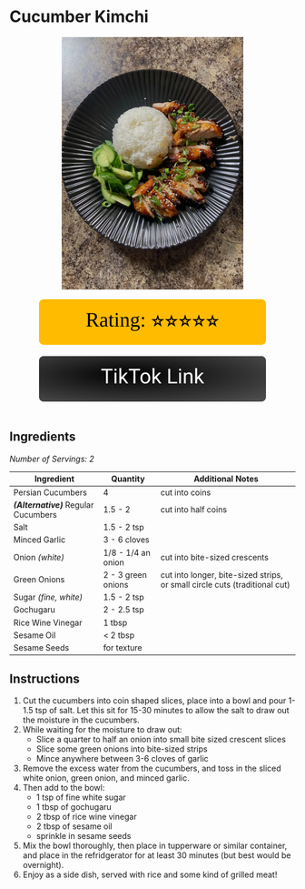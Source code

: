# Cucumber Kimchi
<p align="center">
  <img src="images/airfryer-spicy-gochujang-chicken.webp" width="320" height="444">
</p>

<div align="center">
  <img src="../../graphics/svg/stars-5.svg" alt="Rating">
</div>

<br>

<div align="center">
  <a href="https://www.tiktok.com/@myhealthydish/video/7061408096845057326">
    <img src="../../graphics/svg/link-button-tiktok.svg" alt="TikTok Link">
  </a>
</div>

<br>

## Ingredients
*Number of Servings: 2*

| Ingredient | Quantity | Additional Notes |
| --- | --- | --- |
| Persian Cucumbers | 4 | cut into coins |
| ***(Alternative)*** Regular Cucumbers | 1.5 - 2 | cut into half coins |
| Salt | 1.5 - 2 tsp | |
| Minced Garlic | 3 - 6 cloves | |
| Onion *(white)* | 1/8 - 1/4 an onion | cut into bite-sized crescents |
| Green Onions | 2 - 3 green onions | cut into longer, bite-sized strips, or small circle cuts (traditional cut) |
| Sugar *(fine, white)* | 1.5 - 2 tsp |
| Gochugaru | 2 - 2.5 tsp |
| Rice Wine Vinegar | 1 tbsp |
| Sesame Oil | < 2 tbsp |
| Sesame Seeds | for texture |

## Instructions
1. Cut the cucumbers into coin shaped slices, place into a bowl and pour 1-1.5 tsp of salt. Let this sit for 15-30 minutes to allow the salt to draw out the moisture in the cucumbers.
1. While waiting for the moisture to draw out:
    - Slice a quarter to half an onion into small bite sized crescent slices
    - Slice some green onions into bite-sized strips
    - Mince anywhere between 3-6 cloves of garlic
1. Remove the excess water from the cucumbers, and toss in the sliced white onion, green onion, and minced garlic.
1. Then add to the bowl:
    - 1 tsp of fine white sugar
    - 1 tbsp of gochugaru
    - 2 tbsp of rice wine vinegar
    - 2 tbsp of sesame oil
    - sprinkle in sesame seeds
1. Mix the bowl thoroughly, then place in tupperware or similar container, and place in the refridgerator for at least 30 minutes (but best would be overnight).
1. Enjoy as a side dish, served with rice and some kind of grilled meat!
